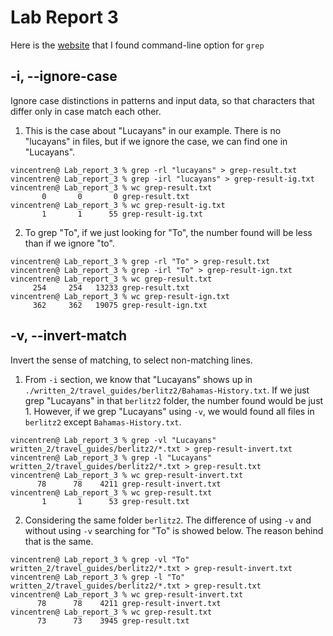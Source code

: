 # Lab Report 3
Here is the [website](https://man7.org/linux/man-pages/man1/grep.1.html) that I found command-line option for `grep`
## -i, --ignore-case
Ignore case distinctions in patterns and input data, so that characters that differ only in case match each other.
1. This is the case about "Lucayans" in our example. There is no "lucayans" in files, but if we ignore the case, we can find one in "Lucayans".
```
vincentren@ Lab_report_3 % grep -rl "lucayans" > grep-result.txt
vincentren@ Lab_report_3 % grep -irl "lucayans" > grep-result-ig.txt
vincentren@ Lab_report_3 % wc grep-result.txt 
       0       0       0 grep-result.txt
vincentren@ Lab_report_3 % wc grep-result-ig.txt 
       1       1      55 grep-result-ig.txt
```

2. To grep "To", if we just looking for "To", the number found will be less than if we ignore "to".
```
vincentren@ Lab_report_3 % grep -rl "To" > grep-result.txt
vincentren@ Lab_report_3 % grep -irl "To" > grep-result-ign.txt
vincentren@ Lab_report_3 % wc grep-result.txt 
     254     254   13233 grep-result.txt
vincentren@ Lab_report_3 % wc grep-result-ign.txt 
     362     362   19075 grep-result-ign.txt
```

## -v, --invert-match
Invert the sense of matching, to select non-matching lines.
1. From `-i` section, we know that "Lucayans" shows up in `./written_2/travel_guides/berlitz2/Bahamas-History.txt`. If we just grep "Lucayans" in that `berlitz2` folder, the number found would be just 1. However, if we grep "Lucayans" using `-v`, we would found all files in `berlitz2` except `Bahamas-History.txt`.
```
vincentren@ Lab_report_3 % grep -vl "Lucayans" written_2/travel_guides/berlitz2/*.txt > grep-result-invert.txt
vincentren@ Lab_report_3 % grep -l "Lucayans" written_2/travel_guides/berlitz2/*.txt > grep-result.txt        
vincentren@ Lab_report_3 % wc grep-result-invert.txt 
      78      78    4211 grep-result-invert.txt
vincentren@ Lab_report_3 % wc grep-result.txt 
       1       1      53 grep-result.txt
```

2. Considering the same folder `berlitz2`. The difference of using `-v` and without using `-v` searching for "To" is showed below. The reason behind that is the same.
```
vincentren@ Lab_report_3 % grep -vl "To" written_2/travel_guides/berlitz2/*.txt > grep-result-invert.txt
vincentren@ Lab_report_3 % grep -l "To" written_2/travel_guides/berlitz2/*.txt > grep-result.txt        
vincentren@ Lab_report_3 % wc grep-result-invert.txt 
      78      78    4211 grep-result-invert.txt
vincentren@ Lab_report_3 % wc grep-result.txt 
      73      73    3945 grep-result.txt
```